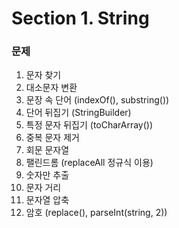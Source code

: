 # Section 1. String
### 문제
1. 문자 찾기
2. 대소문자 변환
3. 문장 속 단어 (indexOf(), substring())
4. 단어 뒤집기 (StringBuilder)
5. 특정 문자 뒤집기 (toCharArray())
6. 중복 문자 제거
7. 회문 문자열
8. 팰린드롬 (replaceAll 정규식 이용)
9. 숫자만 추출
10. 문자 거리
11. 문자열 압축
12. 암호 (replace(), parseInt(string, 2))